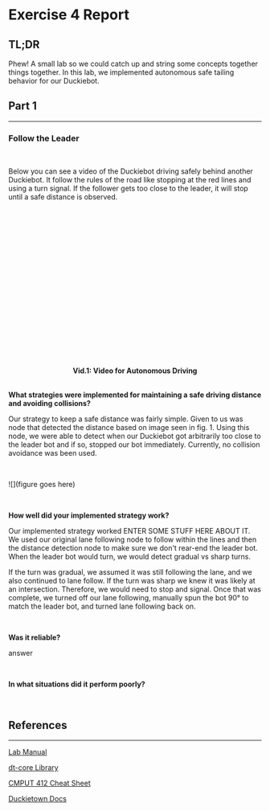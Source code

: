 # Exercise 4 Report

## TL;DR

Phew! A small lab so we could catch up and string some concepts together things together. In this lab, we implemented autonomous safe tailing behavior for our Duckiebot.
<br>

## Part 1
---
### Follow the Leader

<br>

Below you can see a video of the Duckiebot driving safely behind another Duckiebot. It follow the rules of the road like stopping at the red lines and using a turn signal. If the follower gets too close to the leader, it will stop until a safe distance is observed. 

<iframe width="560" height="315" src="" title="YouTube video player" frameborder="0" allow="accelerometer; clipboard-write; encrypted-media; gyroscope; picture-in-picture; web-share" allowfullscreen></iframe>
<figcaption align = "center"><b>Vid.1: Video for Autonomous Driving</b></figcaption>

<br>

**What strategies were implemented for maintaining a safe driving distance and avoiding collisions?**

Our strategy to keep a safe distance was fairly simple. Given to us was node that detected the distance based on image seen in fig. 1. Using this node, we were able to detect when our Duckiebot got arbitrarily too close to the leader bot and if so, stopped our bot immediately. Currently, no collision avoidance was been used.

<br>

![](figure goes here)

<br>

**How well did your implemented strategy work?**

Our implemented strategy worked ENTER SOME STUFF HERE ABOUT IT. We used our original lane following node to follow within the lines and then the distance detection node to make sure we don't rear-end the leader bot. When the leader bot would turn, we would detect gradual vs sharp turns. 

If the turn was gradual, we assumed it was still following the lane, and we also continued to lane follow. If the turn was sharp we knew it was likely at an intersection. Therefore, we would need to stop and signal. Once that was complete, we turned off our lane following, manually spun the bot 90<span>&#176;</span> to match the leader bot, and turned lane following back on. 

<br>

**Was it reliable?**

answer

<br>

**In what situations did it perform poorly?**

<br>


## References
---
[Lab Manual](https://eclass.srv.ualberta.ca/pluginfile.php/9319824/mod_resource/content/1/Exercise%204.pdf)

[dt-core Library](https://github.com/duckietown/dt-core)

[CMPUT 412 Cheat Sheet](https://docs.google.com/document/d/1bQfkR_tmwctFozEZlZkmojBZHkegscJPJVuw-IEXwI4/edit#)

[Duckietown Docs](https://docs.duckietown.org/daffy/)

